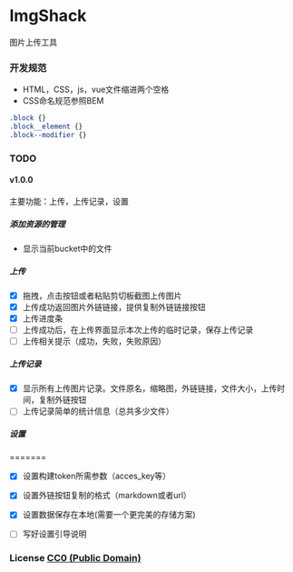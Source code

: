 # ImgShack

图片上传工具


### 开发规范

* HTML，CSS，js，vue文件缩进两个空格
* CSS命名规范参照BEM

```css
.block {}
.block__element {}
.block--modifier {}
```

### TODO

####  v1.0.0

主要功能：上传，上传记录，设置

##### 添加资源的管理

* 显示当前bucket中的文件

##### 上传

- [x] 拖拽，点击按钮或者粘贴剪切板截图上传图片
- [x] 上传成功返回图片外链链接，提供复制外链链接按钮
- [x] 上传进度条
- [ ] 上传成功后，在上传界面显示本次上传的临时记录，保存上传记录
- [ ] 上传相关提示（成功，失败，失败原因）

##### 上传记录

- [x] 显示所有上传图片记录。文件原名，缩略图，外链链接，文件大小，上传时间，复制外链按钮
- [ ] 上传记录简单的统计信息（总共多少文件）

##### 设置

=======
- [x] 设置构建token所需参数（acces_key等）
- [x] 设置外链按钮复制的格式（markdown或者url）
- [x] 设置数据保存在本地(需要一个更完美的存储方案)
- [ ] 写好设置引导说明




### License [CC0 (Public Domain)](LICENSE.md)


